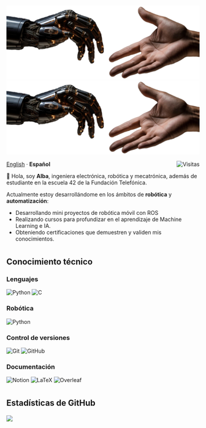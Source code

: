 <!--
## Hi there 👋

**AlbaMarq/AlbaMarq** is a ✨ _special_ ✨ repository because its `README.md` (this file) appears on your GitHub profile.

Here are some ideas to get you started:

- 🔭 I’m currently working on ...
- 🌱 I’m currently learning ...
- 👯 I’m looking to collaborate on ...
- 🤔 I’m looking for help with ...
- 💬 Ask me about ...
- 📫 How to reach me: ...
- 😄 Pronouns: ...
- ⚡ Fun fact: ...
-->

<div>
    <p align="center">
        <img src="images/mano-robotica.png#gh-light-mode-only" alt="Banner (claro)" />
        <img src="images/mano-robotica.png#gh-dark-mode-only" alt="Banner (oscuro)" />
    </p>
    <p align="left">
        <a href="/languages/README-en.md">English<a> · <b>Español</b>
        <img align="right" src="https://komarev.com/ghpvc/?username=AlbaMarq" alt="Visitas"/>
    </p>
</div>

👋 Hola, soy **Alba**, ingeniera electrónica, robótica y mecatrónica, además de estudiante en la escuela 42 de la Fundación Telefónica.

Actualmente estoy desarrollándome en los ámbitos de **robótica** y **automatización**:

- Desarrollando mini proyectos de robótica móvil con ROS
- Realizando cursos para profundizar en el aprendizaje de Machine Learning e IA.
- Obteniendo certificaciones que demuestren y validen mis conocimientos.
  
#

## Conocimiento técnico

### Lenguajes

<!-- ![Python](https://skillicons.dev/icons?i=python,c) -->

<img src="https://img.shields.io/badge/Python-3670A0?style=flat&logo=python&logoColor=yellow" alt="Python"> <img src="https://img.shields.io/badge/C-%2300599C.svg?style=flat&logo=c&logoColor=white" alt="C">

### Robótica

![Python](https://skillicons.dev/icons?i=ros,gazebo,matlab,arduino)

### Control de versiones

<!-- ![Python](https://skillicons.dev/icons?i=git,github) -->

<img src="https://img.shields.io/badge/Git-%23F05032.svg?style=flat&logo=git&logoColor=white" alt="Git"> <img src="https://img.shields.io/badge/GitHub-%23121011.svg?style=flat&logo=github&logoColor=white" alt="GitHub">

### Documentación

<!-- ![Python](https://skillicons.dev/icons?i=notion,latex,overleaf) -->

<img src="https://img.shields.io/badge/Notion-%23FFFFFF.svg?style=flat&logo=notion&logoColor=black" alt="Notion"> <img src="https://img.shields.io/badge/Latex-%23008080.svg?style=flat&logo=latex&logoColor=white" alt="LaTeX"> <img src="https://img.shields.io/badge/Overleaf-%2347A141.svg?style=flat&logo=overleaf&logoColor=white" alt="Overleaf">


#

## Estadísticas de GitHub

<!-- 
<a href="https://github.com/anuraghazra/github-readme-stats">
  <img align="center" src="https://github-readme-stats.vercel.app/api?username=AlbaMarq&count_private=true&show_icons=true&theme=vue" />
</a>
-->

<a href="https://github.com/anuraghazra/convoychat">
  <img align="center" src="https://github-readme-stats.vercel.app/api/top-langs/?username=AMarqs&theme=vue" />
</a>









<!-- 
Las siguientes insignias resumen mi actividad en esta plataforma.

<a href="https://github.com/AlbaMarq">
    <img src="https://github-trophies.vercel.app/?username=AlbaMarq&theme=monokai&no-bg=true&no-frame=true&rank=SSS,SS,S,AAA,AA,A,B,C&file=1&column=6&margin-w=5&margin-h=5" alt="Trofeos" weight="200vw"/>
    <br>
    <img src="https://github-trophies.vercel.app/?username=AlbaMarq&theme=monokai&no-bg=true&no-frame=true&rank=SECRET&file=1&column=4&margin-w=5&margin-h=5" alt="Trofeos secretos" weight="200vw"/>
</a>
-->

<!-- 
## ▪️ Tech Stats 📊

<p align="left">
  <a href="https://skillicons.dev">
    <img src="https://skillicons.dev/icons?i=ros,python,c,git,github,vscode,linux" />
  </a>
</p>
<br>
-->

<!-- 
## ▪️ GitHub Stats :octocat:

<div align="center">

![Anurag's GitHub stats](https://github-readme-stats.vercel.app/api?username=AlbaMarq&show_icons=true&theme=holi&rank_icon=github) 
![Top Langs](https://github-readme-stats.vercel.app/api/top-langs/?username=AlbaMarq&layout=compact&theme=holi)

</div>
-->

<!-- 
## ▪️ Contacto 📥

Email: pablogon@student.42malaga.com

<a href='mailto:pablogon@student.42malaga.com' target="_blank"><img alt='Gmail' src='https://img.shields.io/badge/Gmail-100000?style=flat&logo=Gmail&logoColor=white&labelColor=EA4335&color=EA4335'/></a>
</a>

<a href='https://www.linkedin.com/in/pablooglez/' target="_blank"><img alt='Linkedin' src='https://img.shields.io/badge/LinkedIn-100000?style=flat&logo=Linkedin&logoColor=white&labelColor=0A66C2&color=0A66C2'/></a>
</a>
-->







